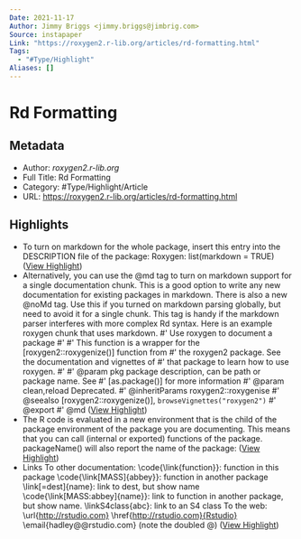 ```yaml
---
Date: 2021-11-17
Author: Jimmy Briggs <jimmy.briggs@jimbrig.com>
Source: instapaper
Link: "https://roxygen2.r-lib.org/articles/rd-formatting.html"
Tags:
  - "#Type/Highlight"
Aliases: []
---
```


# Rd Formatting

## Metadata

* Author: *roxygen2.r-lib.org*
* Full Title: Rd Formatting
* Category: #Type/Highlight/Article
* URL: https://roxygen2.r-lib.org/articles/rd-formatting.html

## Highlights

* To turn on markdown for the whole package, insert this entry into the DESCRIPTION file of the package:
  Roxygen: list(markdown = TRUE) ([View Highlight](https://instapaper.com/read/1360305162/14737192))
* Alternatively, you can use the @md tag to turn on markdown support for a single documentation chunk. This is a good option to write any new documentation for existing packages in markdown.
  There is also a new @noMd tag. Use this if you turned on markdown parsing globally, but need to avoid it for a single chunk. This tag is handy if the markdown parser interferes with more complex Rd syntax.
  Here is an example roxygen chunk that uses markdown.
  \#' Use roxygen to document a package
  \#'
  \#' This function is a wrapper for the \[roxygen2::roxygenize()\] function from
  \#' the roxygen2 package. See the documentation and vignettes of
  \#' that package to learn how to use roxygen.
  \#'
  \#' @param pkg package description, can be path or package name. See
  \#' \[as.package()\] for more information
  \#' @param clean,reload Deprecated.
  \#' @inheritParams roxygen2::roxygenise
  \#' @seealso \[roxygen2::roxygenize()\], `browseVignettes("roxygen2")`
  \#' @export
  \#' @md ([View Highlight](https://instapaper.com/read/1360305162/14737196))
* The R code is evaluated in a new environment that is the child of the package environment of the package you are documenting. This means that you can call (internal or exported) functions of the package. packageName() will also report the name of the package: ([View Highlight](https://instapaper.com/read/1360305162/14737202))
* Links
  To other documentation:
  \\code{\link{function}}: function in this package
  \\code{\link\[MASS\]{abbey}}: function in another package
  \\link\[=dest\]{name}: link to dest, but show name
  \\code{\link\[MASS:abbey\]{name}}: link to function in another package, but show name.
  \\linkS4class{abc}: link to an S4 class
  To the web:
  \\url{http://rstudio.com}
  \\href{http://rstudio.com}{Rstudio}
  \\email{hadley@@rstudio.com} (note the doubled @) ([View Highlight](https://instapaper.com/read/1360305162/14737205))
